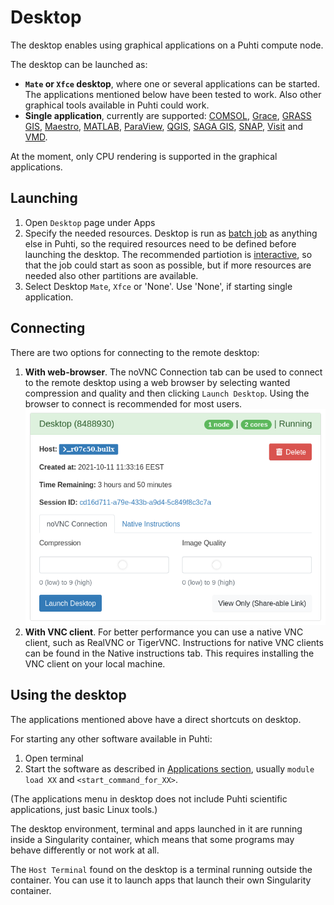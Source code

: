 # Desktop
The desktop enables using graphical applications on a Puhti compute node.

The desktop can be launched as:

* **`Mate` or `Xfce` desktop**, where one or several applications can be started. The applications mentioned below have been tested to work. Also other graphical tools available in Puhti could work.
* **Single application**, currently are supported: [COMSOL](../../apps/comsol.md), [Grace](../../apps/grace.md), [GRASS GIS](../../apps/grass.md), [Maestro](../../apps/maestro.md), [MATLAB](../../apps/matlab.md), [ParaView](../../apps/paraview.md), [QGIS](../../apps/qgis.md), [SAGA GIS](../../apps/saga-gis.md), [SNAP](../../apps/snap.md), [Visit](../../apps/visit.md) and [VMD](../../apps/vmd.md).

At the moment, only CPU rendering is supported in the graphical applications.

## Launching
1. Open `Desktop` page under Apps 
2. Specify the needed resources. Desktop is run as [batch job](../running/getting-started.md) as anything else in Puhti, so the required resources need to be defined before launching the desktop. The recommended partiotion is [interactive](../running/interactive-usage.md), so that the job could start as soon as possible, but if more resources are needed also other partitions are available.
3. Select Desktop `Mate`, `Xfce` or 'None'. Use 'None', if starting single application.


## Connecting
There are two options for connecting to the remote desktop:

1. **With web-browser**. The noVNC Connection tab can be used to connect to the remote desktop using a web browser by selecting wanted compression and quality and then clicking `Launch Desktop`. Using the browser to connect is recommended for most users.
![](../../img/ood-vnc-connect.png)
2. **With VNC client**. For better performance you can use a native VNC client, such as RealVNC or TigerVNC. Instructions for native VNC clients can be found in the Native instructions tab. This requires installing the VNC client on your local machine.

## Using the desktop
The applications mentioned above have a direct shortcuts on desktop.

For starting any other software available in Puhti:

1. Open terminal
2. Start the software as described in [Applications section](../../apps/alpha.md), usually `module load XX` and `<start_command_for_XX>`.

(The applications menu in desktop does not include Puhti scientific applications, just basic Linux tools.)

The desktop environment, terminal and apps launched in it are running inside a Singularity container, which means that some programs may behave differently or not work at all.

The `Host Terminal` found on the desktop is a terminal running outside the container. You can use it to launch apps that launch their own Singularity container.
